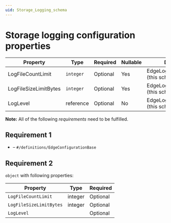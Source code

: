 ```yaml
---
uid: Storage_Logging_schema
---
```


# Storage logging configuration properties

| Property                                        | Type      | Required | Nullable | Defined by                            |
| ----------------------------------------------- | --------- | -------- | -------- | ------------------------------------- |
| LogFileCountLimit         | `integer` | Optional | Yes      | EdgeLoggerConfiguration (this schema) |
| LogFileSizeLimitBytes | `integer` | Optional | Yes      | EdgeLoggerConfiguration (this schema) |
| LogLevel                          | reference | Optional | No       | EdgeLoggerConfiguration (this schema) |


**Note:** All of the following _requirements_ need to be fulfilled.

## Requirement 1

- []() – `#/definitions/EdgeConfigurationBase`

## Requirement 2

`object` with following properties:

| Property                | Type    | Required |
| ----------------------- | ------- | -------- |
| `LogFileCountLimit`     | integer | Optional |
| `LogFileSizeLimitBytes` | integer | Optional |
| `LogLevel`              |         | Optional |
